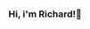 ### Hi, i'm Richard!👋

<!--
**song-richard/song-richard** is a ✨ _special_ ✨ repository because its `README.md` (this file) appears on your GitHub profile.

Here are some ideas to get you started:

### 🔭 Portfolio: https://song-richard.github.io/portfolio-v2/
- 🌱 I’m currently learning ...
- 👯 I’m looking to collaborate on ...
- 🤔 I’m looking for help with ...
- 💬 Ask me about ...
- 📫 How to reach me: ...
- 😄 Pronouns: ...
- ⚡ Fun fact: ...
